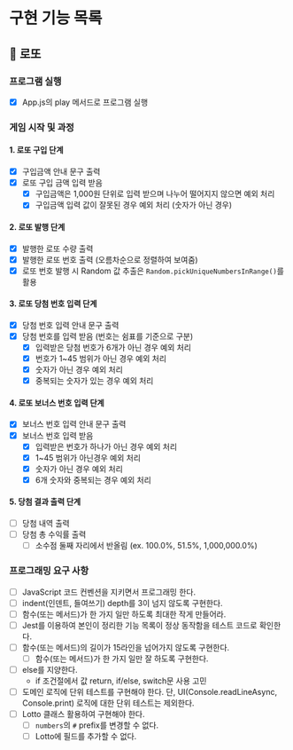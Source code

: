 # 구현 기능 목록

## 🎰 로또

### 프로그램 실행

- [x] App.js의 play 메서드로 프로그램 실행

### 게임 시작 및 과정

#### 1. 로또 구입 단계

- [x] 구입금액 안내 문구 출력
- [x] 로또 구입 금액 입력 받음
  - [x] 구입금액은 1,000원 단위로 입력 받으며 나누어 떨어지지 않으면 예외 처리
  - [x] 구입금액 입력 값이 잘못된 경우 예외 처리 (숫자가 아닌 경우)

#### 2. 로또 발행 단계

- [x] 발행한 로또 수량 출력
- [x] 발행한 로또 번호 출력 (오름차순으로 정렬하여 보여줌)
- [x] 로또 번호 발행 시 Random 값 추출은 `Random.pickUniqueNumbersInRange()`를 활용

#### 3. 로또 당첨 번호 입력 단계

- [x] 당첨 번호 입력 안내 문구 출력
- [x] 당첨 번호를 입력 받음 (번호는 쉼표를 기준으로 구분)
  - [x] 입력받은 당첨 번호가 6개가 아닌 경우 예외 처리
  - [x] 번호가 1~45 범위가 아닌 경우 예외 처리
  - [x] 숫자가 아닌 경우 예외 처리
  - [x] 중복되는 숫자가 있는 경우 예외 처리

#### 4. 로또 보너스 번호 입력 단계

- [x] 보너스 번호 입력 안내 문구 출력
- [x] 보너스 번호 입력 받음
  - [x] 입력받은 번호가 하나가 아닌 경우 예외 처리
  - [x] 1~45 범위가 아닌경우 예외 처리
  - [x] 숫자가 아닌 경우 예외 처리
  - [x] 6개 숫자와 중복되는 경우 예외 처리

#### 5. 당첨 결과 출력 단계

- [ ] 당첨 내역 출력
- [ ] 당첨 총 수익률 출력
  - [ ] 소수점 둘째 자리에서 반올림 (ex. 100.0%, 51.5%, 1,000,000.0%)

### 프로그래밍 요구 사항

- [ ] JavaScript 코드 컨벤션을 지키면서 프로그래밍 한다.
- [ ] indent(인덴트, 들여쓰기) depth를 3이 넘지 않도록 구현한다.
- [ ] 함수(또는 메서드)가 한 가지 일만 하도록 최대한 작게 만들어라.
- [ ] Jest를 이용하여 본인이 정리한 기능 목록이 정상 동작함을 테스트 코드로 확인한다.
- [ ] 함수(또는 메서드)의 길이가 15라인을 넘어가지 않도록 구현한다.
  - [ ] 함수(또는 메서드)가 한 가지 일만 잘 하도록 구현한다.
- [ ] else를 지양한다.
  - if 조건절에서 값 return, if/else, switch문 사용 고민
- [ ] 도메인 로직에 단위 테스트를 구현해야 한다. 단, UI(Console.readLineAsync, Console.print) 로직에 대한 단위 테스트는 제외한다.
- [ ] Lotto 클래스 활용하여 구현해야 한다.
  - [ ] `numbers`의 `#` prefix를 변경할 수 없다.
  - [ ] Lotto에 필드를 추가할 수 없다.
